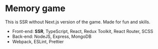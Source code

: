 # Memory game

This is SSR without Next.js version of the game. Made for fun and skills.

* Front-end: **SSR**, TypeScript, React, Redux Toolkit, React Router, SCSS
* Back-end: NodeJS, Express, MongoDB
* Webpack, ESLint, Prettier
